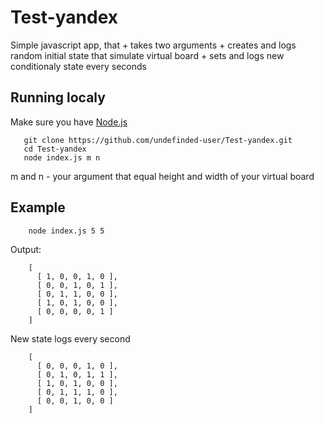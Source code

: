# Test-yandex

Simple javascript app, that 
	+ takes two arguments
	+ creates and logs random initial state that simulate virtual board
	+ sets and logs new conditionaly state every seconds

## Running localy

Make sure you have [Node.js][1]

[1]: https://nodejs.org/en/ "Node.js"
 
 ```
 	git clone https://github.com/undefinded-user/Test-yandex.git
 	cd Test-yandex
 	node index.js m n
 ```
m and n - your argument that equal height and width of your virtual board

## Example 
```
 	node index.js 5 5
```

Output:

```
 	[
	  [ 1, 0, 0, 1, 0 ],
	  [ 0, 0, 1, 0, 1 ],
	  [ 0, 1, 1, 0, 0 ],
	  [ 1, 0, 1, 0, 0 ],
	  [ 0, 0, 0, 0, 1 ]
	]
```

New state logs every second

```
	[
	  [ 0, 0, 0, 1, 0 ],
	  [ 0, 1, 0, 1, 1 ],
	  [ 1, 0, 1, 0, 0 ],
	  [ 0, 1, 1, 1, 0 ],
	  [ 0, 0, 1, 0, 0 ]
	]
```

